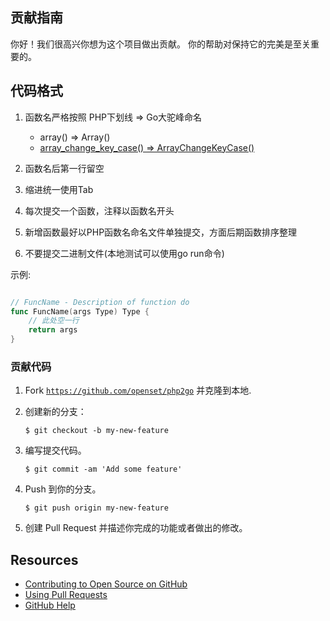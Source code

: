 ## 贡献指南

你好！我们很高兴你想为这个项目做出贡献。 你的帮助对保持它的完美是至关重要的。

## 代码格式

  1. 函数名严格按照 PHP下划线 => Go大驼峰命名
     - array() => Array()
     - [array_change_key_case() => ArrayChangeKeyCase()](https://github.com/openset/php2go/blob/master/php/array_change_key_case.go)

  1. 函数名后第一行留空
  1. 缩进统一使用Tab
  1. 每次提交一个函数，注释以函数名开头
  1. 新增函数最好以PHP函数名命名文件单独提交，方面后期函数排序整理
  1. 不要提交二进制文件(本地测试可以使用go run命令)

示例:

```go

// FuncName - Description of function do
func FuncName(args Type) Type {
    // 此处空一行
    return args
}

```

### 贡献代码

1. Fork [`https://github.com/openset/php2go`](https://github.com/openset/php2go) 并克隆到本地.
1. 创建新的分支：

    ```shell
    $ git checkout -b my-new-feature
    ```

1. 编写提交代码。

    ```shell
    $ git commit -am 'Add some feature'
    ```
    
1. Push 到你的分支。

    ```shell
    $ git push origin my-new-feature
    ```

1. 创建 Pull Request 并描述你完成的功能或者做出的修改。

## Resources

- [Contributing to Open Source on GitHub](https://guides.github.com/activities/contributing-to-open-source/)
- [Using Pull Requests](https://help.github.com/articles/using-pull-requests/)
- [GitHub Help](https://help.github.com)
